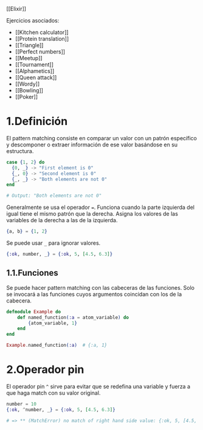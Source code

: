 [[Elixir]]

Ejercicios asociados:
+ [[Kitchen calculator]]
+ [[Protein translation]]
+ [[Triangle]]
+ [[Perfect numbers]]
+ [[Meetup]]
+ [[Tournament]]
+ [[Alphametics]]
+ [[Queen attack]]
+ [[Wordy]]
+ [[Bowling]]
+ [[Poker]]

# 1.Definición
El pattern matching consiste en comparar un valor con un patrón específico y descomponer o extraer información de ese valor basándose en su estructura.

```elixir
case {1, 2} do
  {0, _} -> "First element is 0"
  {_, 0} -> "Second element is 0"
  {_, _} -> "Both elements are not 0"
end

# Output: "Both elements are not 0"
```

Generalmente se usa el operador `=`. Funciona cuando la parte izquierda del igual tiene el mismo patrón que la derecha. Asigna los valores de las variables de la derecha a las de la izquierda.

```elixir
{a, b} = {1, 2}
```

Se puede usar `_` para ignorar valores.

```elixir
{:ok, number, _} = {:ok, 5, [4.5, 6.3]}
```

## 1.1.Funciones
Se puede hacer pattern matching con las cabeceras de las funciones. Solo se invocará a las funciones cuyos argumentos coincidan con los de la cabecera.

```elixir
defmodule Example do
	def named_function(:a = atom_variable) do
		{atom_variable, 1} 
	end 
end

Example.named_function(:a)  # {:a, 1}
```

# 2.Operador pin
El operador pin `^` sirve para evitar que se redefina una variable y fuerza a que haga match con su valor original.
```elixir
number = 10 
{:ok, ^number, _} = {:ok, 5, [4.5, 6.3]}

# => ** (MatchError) no match of right hand side value: {:ok, 5, [4.5, 6.3]}
```